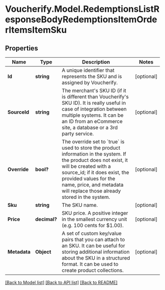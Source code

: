 # Voucherify.Model.RedemptionsListResponseBodyRedemptionsItemOrderItemsItemSku

## Properties

Name | Type | Description | Notes
------------ | ------------- | ------------- | -------------
**Id** | **string** | A unique identifier that represents the SKU and is assigned by Voucherify. | [optional] 
**SourceId** | **string** | The merchant&#39;s SKU ID (if it is different than Voucherify&#39;s SKU ID). It is really useful in case of integration between multiple systems. It can be an ID from an eCommerce site, a database or a 3rd party service. | [optional] 
**Override** | **bool?** | The override set to &#x60;true&#x60; is used to store the product information in the system. If the product does not exist, it will be created with a source_id; if it does exist, the provided values for the name, price, and metadata will replace those already stored in the system. | [optional] 
**Sku** | **string** | The SKU name. | [optional] 
**Price** | **decimal?** | SKU price. A positive integer in the smallest currency unit (e.g. 100 cents for $1.00). | [optional] 
**Metadata** | **Object** | A set of custom key/value pairs that you can attach to an SKU. It can be useful for storing additional information about the SKU in a structured format. It can be used to create product collections. | [optional] 

[[Back to Model list]](../README.md#documentation-for-models) [[Back to API list]](../README.md#documentation-for-api-endpoints) [[Back to README]](../README.md)

